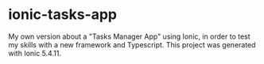 # ionic-tasks-app
My own version about a "Tasks Manager App" using Ionic, in order to test my skills with a new framework and Typescript. This project was generated with Ionic 5.4.11.
